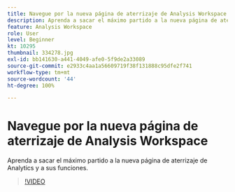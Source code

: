 ```yaml
---
title: Navegue por la nueva página de aterrizaje de Analysis Workspace
description: Aprenda a sacar el máximo partido a la nueva página de aterrizaje de Analytics y a sus funciones.
feature: Analysis Workspace
role: User
level: Beginner
kt: 10295
thumbnail: 334278.jpg
exl-id: bb141630-a441-4049-afe0-5f9de2a33089
source-git-commit: e2933c4aa1a56609719f38f131888c95dfe2f741
workflow-type: tm+mt
source-wordcount: '44'
ht-degree: 100%

---
```


# Navegue por la nueva página de aterrizaje de Analysis Workspace

Aprenda a sacar el máximo partido a la nueva página de aterrizaje de Analytics y a sus funciones.

>[!VIDEO](https://video.tv.adobe.com/v/346462/?quality=12&learn=on&captions=spa)
